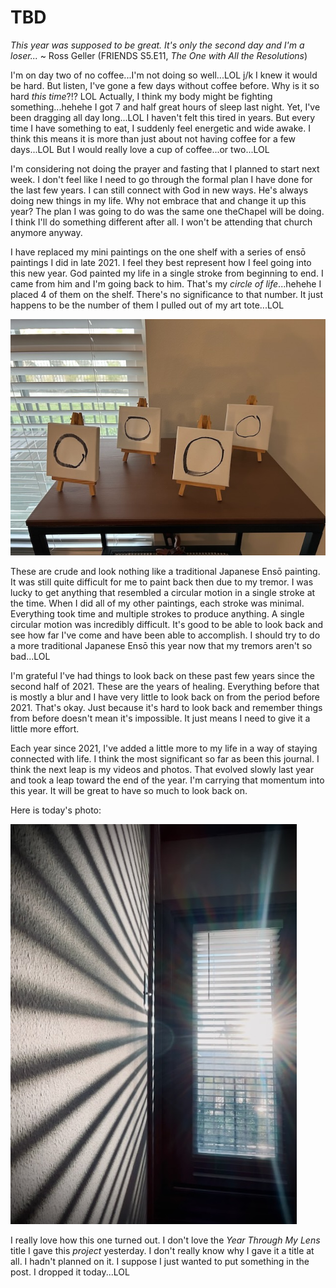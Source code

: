 # TBD

*This year was supposed to be great. It's only the second day and I'm a loser...* ~ Ross Geller (FRIENDS S5.E11, *The One with All the Resolutions*)

I'm on day two of no coffee...I'm not doing so well...LOL j/k I knew it would be hard. But listen, I've gone a few days without coffee before. Why is it so hard *this time*?!? LOL Actually, I think my body might be fighting something...hehehe I got 7 and half great hours of sleep last night. Yet, I've been dragging all day long...LOL I haven't felt this tired in years. But every time I have something to eat, I suddenly feel energetic and wide awake. I think this means it is more than just about not having coffee for a few days...LOL But I would really love a cup of coffee...or two...LOL

I'm considering not doing the prayer and fasting that I planned to start next week. I don't feel like I need to go through the formal plan I have done for the last few years. I can still connect with God in new ways. He's always doing new things in my life. Why not embrace that and change it up this year? The plan I was going to do was the same one theChapel will be doing. I think I'll do something different after all. I won't be attending that church anymore anyway.

I have replaced my mini paintings on the one shelf with a series of ensō paintings I did in late 2021. I feel they best represent how I feel going into this new year. God painted my life in a single stroke from beginning to end. I came from him and I'm going back to him. That's my *circle of life*...hehehe I placed 4 of them on the shelf. There's no significance to that number. It just happens to be the number of them I pulled out of my art tote...LOL

![Ensō paintings](./media/IMG_4750.jpeg)

These are crude and look nothing like a traditional Japanese Ensō painting. It was still quite difficult for me to paint back then due to my tremor. I was lucky to get anything that resembled a circular motion in a single stroke at the time. When I did all of my other paintings, each stroke was minimal. Everything took time and multiple strokes to produce anything. A single circular motion was incredibly difficult. It's good to be able to look back and see how far I've come and have been able to accomplish. I should try to do a more traditional Japanese Ensō this year now that my tremors aren't so bad...LOL

I'm grateful I've had things to look back on these past few years since the second half of 2021. These are the years of healing. Everything before that is mostly a blur and I have very little to look back on from the period before 2021. That's okay. Just because it's hard to look back and remember things from before doesn't mean it's impossible. It just means I need to give it a little more effort.

Each year since 2021, I've added a little more to my life in a way of staying connected with life. I think the most significant so far as been this journal. I think the next leap is my videos and photos. That evolved slowly last year and took a leap toward the end of the year. I'm carrying that momentum into this year. It will be great to have so much to look back on.

Here is today's photo:

![Sunshine through a windowed door casting shadows of blinds on a wall](./media/IMG_4749.jpeg)

I really love how this one turned out. I don't love the *Year Through My Lens* title I gave this *project* yesterday. I don't really know why I gave it a title at all. I hadn't planned on it. I suppose I just wanted to put something in the post. I dropped it today...LOL

